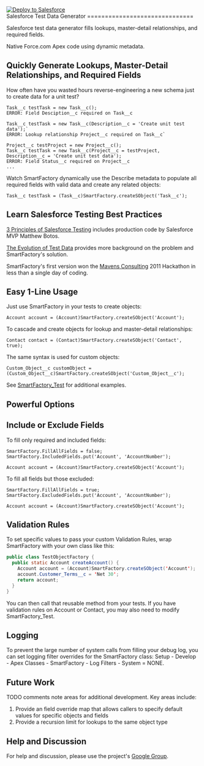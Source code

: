 <a href="https://githubsfdeploy.herokuapp.com?owner=elk-gh&repo=SmartFactory-for-Forcecom">
  <img alt="Deploy to Salesforce"
       src="https://raw.githubusercontent.com/afawcett/githubsfdeploy/master/deploy.png">
</a>
<br/>
Salesforce Test Data Generator
==============================

Salesforce test data generator fills lookups, master-detail relationships, and required fields. 

Native Force.com Apex code using dynamic metadata.

Quickly Generate Lookups, Master-Detail Relationships, and Required Fields
--------------------------------------------------------------------------

How often have you wasted hours reverse-engineering a new schema just to create data for a unit test?

    Task__c testTask = new Task__c();
    ERROR: Field Desciption__c required on Task__c

    Task__c testTask = new Task__c(Description__c = 'Create unit test data');`
    ERROR: Lookup relationship Project__c required on Task__c`

    Project__c testProject = new Project__c();
    Task__c testTask = new Task__c(Project__c = testProject, Description__c = 'Create unit test data');
    ERROR: Field Status__c required on Project__c
    ...

Watch SmartFactory dynamically use the Describe metadata to populate all required fields with valid data and create any related objects: 

    Task__c testTask = (Task__c)SmartFactory.createSObject('Task__c');

Learn Salesforce Testing Best Practices
---------------------------------------

[3 Principles of Salesforce Testing](http://alvorden.com/salesforce-testing-best-practices?utm_source=github&utm_medium=social&utm_term=&utm_content=salesforce-testing-best-practices&utm_campaign=smartfactory) includes production code by Salesforce MVP Matthew Botos.

[The Evolution of Test Data](http://mavens.force.com/conversation/the-evolution-of-test-data) provides more background on the problem and SmartFactory's solution.

SmartFactory's first version won the [Mavens Consulting](http://mavens.force.com/) 2011 Hackathon in less than a single day of coding. 

Easy 1-Line Usage
-----  

Just use SmartFactory in your tests to create objects:

`Account account = (Account)SmartFactory.createSObject('Account');` 

To cascade and create objects for lookup and master-detail relationships:

`Contact contact = (Contact)SmartFactory.createSObject('Contact', true);`

The same syntax is used for custom objects:

`Custom_Object__c customObject = (Custom_Object__c)SmartFactory.createSObject('Custom_Object__c');`   

See [SmartFactory_Test](https://github.com/mbotos/SmartFactory-for-Force.com/blob/master/src/classes/SmartFactory_Test.cls) for additional examples.

Powerful Options
----------------

Include or Exclude Fields
-------------------------

To fill only required and included fields:

    SmartFactory.FillAllFields = false;
    SmartFactory.IncludedFields.put('Account', 'AccountNumber');
    
    Account account = (Account)SmartFactory.createSObject('Account');
    
To fill all fields but those excluded:

    SmartFactory.FillAllFields = true;
    SmartFactory.ExcludedFields.put('Account', 'AccountNumber');
    
    Account account = (Account)SmartFactory.createSObject('Account');


Validation Rules
----------------

To set specific values to pass your custom Validation Rules, wrap SmartFactory with your own class like this:
```java
public class TestObjectFactory {
  public static Account createAccount() {
    Account account = (Account)SmartFactory.createSObject('Account');
    account.Customer_Terms__c = 'Net 30';
    return account;
  }
}
```
You can then call that reusable method from your tests. If you have validation rules on Account or Contact, you may also need to modify SmartFactory_Test.

Logging
-------

To prevent the large number of system calls from filling your debug log, you can set logging filter overrides for the SmartFactory class: Setup - Develop - Apex Classes - SmartFactory - Log Filters - System = NONE.

Future Work
----------- 

TODO comments note areas for additional development. Key areas include:

1. Provide an field override map that allows callers to specify default values for specific objects and fields    
2. Provide a recursion limit for lookups to the same object type   

Help and Discussion
-------------------

For help and discussion, please use the project's [Google Group](http://groups.google.com/group/smartfactory-for-forcecom).         

